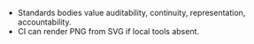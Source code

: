- Standards bodies value auditability, continuity, representation, accountability.
- CI can render PNG from SVG if local tools absent.
